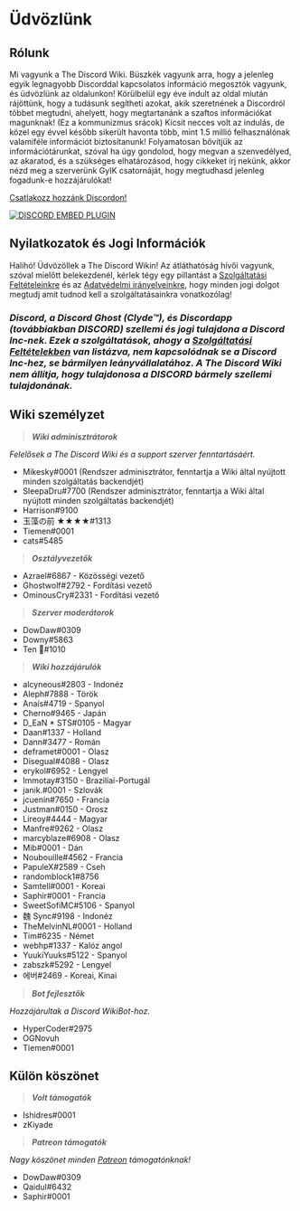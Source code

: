 <!-- TITLE: Hungarian - Főoldal -->
<!-- SUBTITLE: Üdvözlünk a The Discord Wikin! -->

# Üdvözlünk
## Rólunk

Mi vagyunk a The Discord Wiki. Büszkék vagyunk arra, hogy a jelenleg egyik legnagyobb Discorddal kapcsolatos információ megosztók vagyunk, és üdvözlünk az oldalunkon! Körülbelül egy éve indult az oldal miután rájöttünk, hogy a tudásunk segítheti azokat, akik szeretnének a Discordról többet megtudni, ahelyett, hogy megtartanánk a szaftos információkat magunknak! (Ez a kommunizmus srácok) Kicsit necces volt az indulás, de közel egy évvel később sikerült havonta több, mint 1.5 millió felhasználónak valamiféle információt biztosítanunk! Folyamatosan bővítjük az információtárunkat, szóval ha úgy gondolod, hogy megvan a szenvedélyed, az akaratod, és a szükséges elhatározásod, hogy cikkeket írj nekünk, akkor nézd meg a szerverünk GyIK csatornáját, hogy megtudhasd jelenleg fogadunk-e hozzájárulókat!

[Csatlakozz hozzánk Discordon!](https://discord.gg/uzXm38t)

<a href="https://discord.gg/uzXm38t">![DISCORD EMBED PLUGIN](https://discordapp.com/api/guilds/367460196148183040/widget.png?style=banner2)</a>

## Nyilatkozatok és Jogi Információk
Halihó! Üdvözöllek a The Discord Wikin! Az átláthatóság hívői vagyunk, szóval mielőtt belekezdenél, kérlek tégy egy pillantást a [Szolgáltatási Feltételeinkre](/terms) és az [Adatvédelmi irányelveinkre](/privacy), hogy minden jogi dolgot megtudj amit tudnod kell a szolgáltatásainkra vonatkozólag!

### ***Discord, a Discord Ghost (Clyde™), és Discordapp (továbbiakban DISCORD) szellemi és jogi tulajdona a Discord Inc-nek. Ezek a szolgáltatások, ahogy a [Szolgáltatási Feltételekben](/terms) van listázva, nem kapcsolódnak se a Discord Inc-hez, se bármilyen leányvállalatához. A The Discord Wiki nem állítja, hogy tulajdonosa a DISCORD bármely szellemi tulajdonának.***

## Wiki személyzet

> ***Wiki adminisztrátorok***

*Felelősek a The Discord Wiki és a support szerver fenntartásáért.*
* Mikesky#0001 (Rendszer adminisztrátor, fenntartja a Wiki által nyújtott minden szolgáltatás backendjét)
* SleepaDru#7700 (Rendszer adminisztrátor, fenntartja a Wiki által nyújtott minden szolgáltatás backendjét)
* Harrison#9100
* 玉藻の前 ★★★★#1313
* Tiemen#0001
* cats#5485

> ***Osztályvezetők***

* Azrael#6867 - Közösségi vezető
* Ghostwolf#2792 - Fordítási vezető
* OminousCry#2331 - Fordítási vezető

> ***Szerver moderátorok***

* DowDaw#0309
* Downy#5863
* Ten 🌈#1010

> ***Wiki hozzájárulók***

* alcyneous#2803 - Indonéz
* Aleph#7888 - Török
* Anaís#4719 - Spanyol
* Cherno#9465 - Japán
* D_EaN * STS#0105 - Magyar
* Daan#1337 - Holland
* Dann#3477 - Román
* deframet#0001 - Olasz
* Disegual#4088 - Olasz
* erykol#6952 - Lengyel
* Immotay#3150 - Brazilíai-Portugál
* janik.#0001 - Szlovák
* jcuenin#7650 - Francia
* Justman#0150 - Orosz
* Lireoy#4444 - Magyar
* Manfre#9262 - Olasz
* marcyblaze#6908 - Olasz
* Mib#0001 - Dán
* Noubouille#4562 - Francia
* PapuleX#2589 - Cseh
* randomblock1#8756
* Samtell#0001 - Koreai
* Saphir#0001 - Francia
* SweetSofiMC#5106 - Spanyol
* 魏 Sync#9198 - Indonéz
* TheMelvinNL#0001 - Holland
* Tim#6235 - Német
* webhp#1337 - Kalóz angol
* YuukiYuuks#5122 - Spanyol
* zabszk#5292 - Lengyel
* 에버#2469 - Koreai, Kínai

> ***Bot fejlesztők***

*Hozzájárultak a Discord WikiBot-hoz.*
* HyperCoder#2975
* OGNovuh
* Tiemen#0001

## Külön köszönet

> ***Volt támogatók***

* Ishidres#0001
* zKiyade

> ***Patreon támogatók***

*Nagy köszönet minden [Patreon](https://www.patreon.com/TheDiscordWiki) támogatónknak!*

* DowDaw#0309
* Qaidul#6432
* Saphir#0001